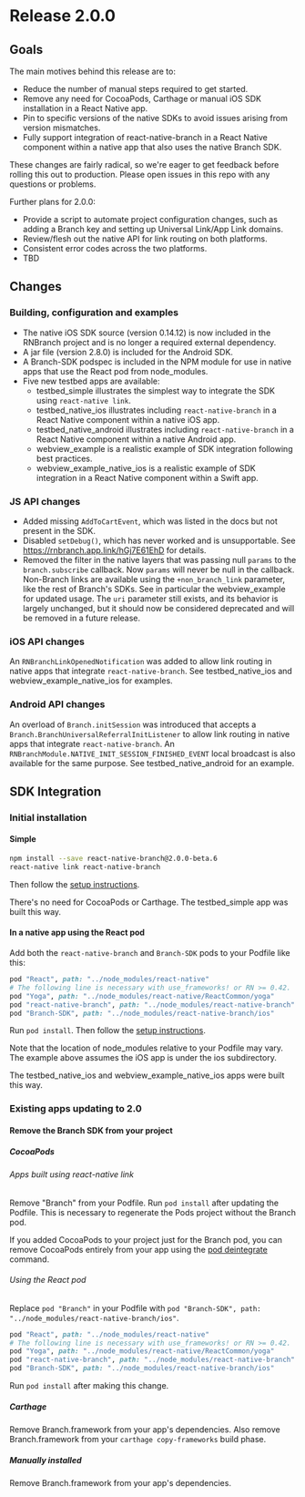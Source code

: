 # Release 2.0.0

## Goals

The main motives behind this release are to:

- Reduce the number of manual steps required to get started.
- Remove any need for CocoaPods, Carthage or manual iOS SDK installation in a React Native app.
- Pin to specific versions of the native SDKs to avoid issues arising from version mismatches.
- Fully support integration of react-native-branch in a React Native component within a native
  app that also uses the native Branch SDK.

These changes are fairly radical, so we're eager to get feedback before rolling this out to
production. Please open issues in this repo with any questions or problems.

Further plans for 2.0.0:

- Provide a script to automate project configuration changes, such as adding a Branch key and setting up Universal Link/App Link domains.
- Review/flesh out the native API for link routing on both platforms.
- Consistent error codes across the two platforms.
- TBD

## Changes

### Building, configuration and examples

- The native iOS SDK source (version 0.14.12) is now included in the RNBranch project and is no longer a required external dependency.
- A jar file (version 2.8.0) is included for the Android SDK.
- A Branch-SDK podspec is included in the NPM module for use in native apps that use the React pod from node_modules.
- Five new testbed apps are available:
  + testbed_simple illustrates the simplest way to integrate the SDK using `react-native link`.
  + testbed_native_ios illustrates including `react-native-branch` in a React Native component within a native iOS app.
  + testbed_native_android illustrates including `react-native-branch` in a React Native component within a native Android app.
  + webview_example is a realistic example of SDK integration following best practices.
  + webview_example_native_ios is a realistic example of SDK integration in a React Native component within a Swift app.

### JS API changes

- Added missing `AddToCartEvent`, which was listed in the docs but not present in the SDK.
- Disabled `setDebug()`, which has never worked and is unsupportable. See https://rnbranch.app.link/hGj7E61EhD
  for details.
- Removed the filter in the native layers that was passing null `params` to the `branch.subscribe` callback.
  Now `params` will never be null in the callback. Non-Branch links are
  available using the `+non_branch_link` parameter, like the rest of Branch's SDKs. See in particular the
  webview_example for updated usage. The `uri` parameter still exists, and its behavior is largely unchanged, but
  it should now be considered deprecated and will be removed in a future release.

### iOS API changes

An `RNBranchLinkOpenedNotification` was added to allow link routing in native apps that integrate `react-native-branch`.
See testbed_native_ios and webview_example_native_ios for examples.

### Android API changes

An overload of `Branch.initSession` was introduced that accepts a `Branch.BranchUniversalReferralInitListener` to allow link routing in native apps that integrate `react-native-branch`. An `RNBranchModule.NATIVE_INIT_SESSION_FINISHED_EVENT` local broadcast is also available for the same purpose. See testbed_native_android for an example.

## SDK Integration

### Initial installation

#### Simple

```bash
npm install --save react-native-branch@2.0.0-beta.6
react-native link react-native-branch
```

Then follow the [setup instructions](./setup.md).

There's no need for CocoaPods or Carthage. The testbed_simple app was built this way.

#### In a native app using the React pod

Add both the `react-native-branch` and `Branch-SDK` pods to your Podfile like this:
```Ruby
pod "React", path: "../node_modules/react-native"
# The following line is necessary with use_frameworks! or RN >= 0.42.
pod "Yoga", path: "../node_modules/react-native/ReactCommon/yoga"
pod "react-native-branch", path: "../node_modules/react-native-branch"
pod "Branch-SDK", path: "../node_modules/react-native-branch/ios"
```
Run `pod install`. Then follow the [setup instructions](./setup.md).

Note that the location of node_modules relative to your Podfile may vary. The example above assumes the iOS app is under the ios subdirectory.

The testbed_native_ios and webview_example_native_ios apps were built this way.

### Existing apps updating to 2.0

#### Remove the Branch SDK from your project

##### CocoaPods

###### Apps built using react-native link

Remove "Branch" from your Podfile. Run `pod install` after updating the Podfile. This is
necessary to regenerate the Pods project without the Branch pod.

If you added CocoaPods to your project just for the Branch pod, you can remove CocoaPods entirely from your app using the [pod deintegrate](https://guides.cocoapods.org/terminal/commands.html#pod_deintegrate) command.

###### Using the React pod

Replace `pod "Branch"` in your Podfile with `pod "Branch-SDK", path: "../node_modules/react-native-branch/ios"`.
```Ruby
pod "React", path: "../node_modules/react-native"
# The following line is necessary with use_frameworks! or RN >= 0.42.
pod "Yoga", path: "../node_modules/react-native/ReactCommon/yoga"
pod "react-native-branch", path: "../node_modules/react-native-branch"
pod "Branch-SDK", path: "../node_modules/react-native-branch/ios"
```

Run `pod install` after making this change.

##### Carthage

Remove Branch.framework from your app's dependencies. Also remove Branch.framework from your `carthage copy-frameworks` build phase.

##### Manually installed

Remove Branch.framework from your app's dependencies.
